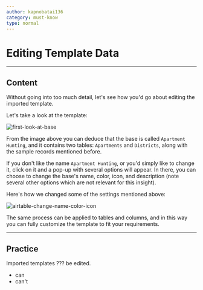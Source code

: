 ```yaml
---
author: kapnobatai136
category: must-know
type: normal
---
```


# Editing Template Data


---

## Content

Without going into too much detail, let's see how you'd go about editing the imported template.

Let's take a look at the template:

![first-look-at-base](https://img.enkipro.com/145c0efb5e31f11c47c9b386e5d5bda8.png)

From the image above you can deduce that the base is called `Apartment Hunting`, and it contains two tables: `Apartments` and `Districts`, along with the sample records mentioned before.

If you don't like the name `Apartment Hunting`, or you'd simply like to change it, click on it and a pop-up with several options will appear. In there, you can choose to change the base's name, color, icon, and description (note several other options which are not relevant for this insight).

Here's how we changed some of the settings mentioned above:

![airtable-change-name-color-icon](https://img.enkipro.com/5d8193658aa22bd5539243bf737ada7b.gif)

The same process can be applied to tables and columns, and in this way you can fully customize the template to fit your requirements.


---

## Practice

Imported templates ??? be edited.

* can
* can't
